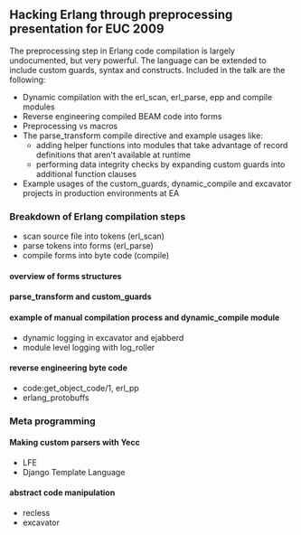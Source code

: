 ## Hacking Erlang through preprocessing presentation for EUC 2009

The preprocessing step in Erlang code compilation is largely undocumented, but very powerful. The language can be extended to include custom guards, syntax and constructs. Included in the talk are the following:

* Dynamic compilation with the erl_scan, erl_parse, epp and compile modules
* Reverse engineering compiled BEAM code into forms
* Preprocessing vs macros
* The parse_transform compile directive and example usages like:
	* adding helper functions into modules that take advantage of record definitions that aren't available at runtime
	* performing data integrity checks by expanding custom guards into additional function clauses
* Example usages of the custom_guards, dynamic_compile and excavator projects in production environments at EA

### Breakdown of Erlang compilation steps


* scan source file into tokens (erl_scan)
* parse tokens into forms (erl_parse)
* compile forms into byte code (compile)


#### overview of forms structures

#### parse_transform and custom_guards

#### example of manual compilation process and dynamic_compile module

* dynamic logging in excavator and ejabberd
* module level logging with log_roller

#### reverse engineering byte code


* code:get_object_code/1, erl_pp
* erlang_protobuffs


### Meta programming

#### Making custom parsers with Yecc


* LFE
* Django Template Language


#### abstract code manipulation

* recless
* excavator
